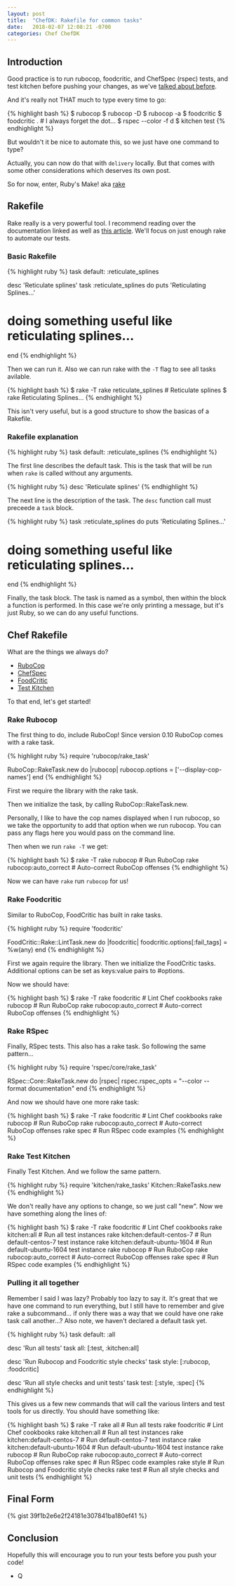 ```yaml
---
layout: post
title:  "ChefDK: Rakefile for common tasks"
date:   2018-02-07 12:08:21 -0700
categories: Chef ChefDK
---
```


## Introduction

Good practice is to run rubocop, foodcritic, and ChefSpec (rspec) tests, and test kitchen before pushing your changes, as we've [talked about before]().

And it's really not THAT much to type every time to go:

{% highlight bash %}
$ rubocop
$ rubocop -D
$ rubocop -a
$ foodcritic
$ foodcritic . # I always forget the dot...
$ rspec --color -f d
$ kitchen test
{% endhighlight %}

But wouldn't it be nice to automate this, so we just have one command to type?

Actually, you can now do that with `delivery` locally.  But that comes with some other considerations which deserves its own post.

So for now, enter, Ruby's Make! aka [rake](https://github.com/ruby/rake)

## Rakefile

Rake really is a very powerful tool.  I recommend reading over the documentation linked as well as [this article](https://edelpero.svbtle.com/everything-you-always-wanted-to-know-about-writing-good-rake-tasks-but-were-afraid-to-ask).  We'll focus on just enough rake to automate our tests.


### Basic Rakefile

{% highlight ruby %}
task default: :reticulate_splines

desc 'Reticulate splines'
task :reticulate_splines do
  puts 'Reticulating Splines...'
  # doing something useful like reticulating splines...
end
{% endhighlight %}

Then we can run it.  Also we can run rake with the `-T` flag to see all tasks avilable.

{% highlight bash %}
$ rake -T
rake reticulate_splines  # Reticulate splines
$ rake
Reticulating Splines...
{% endhighlight %}

This isn't very useful, but is a good structure to show the basicas of a Rakefile.

### Rakefile explanation

{% highlight ruby %}
task default: :reticulate_splines
{% endhighlight %}

The first line describes the default task.  This is the task that will be run when `rake` is called without any arguments.

{% highlight ruby %}
desc 'Reticulate splines'
{% endhighlight %}

The next line is the description of the task.  The `desc` function call must preceede a `task` block.

{% highlight ruby %}
task :reticulate_splines do
  puts 'Reticulating Splines...'
  # doing something useful like reticulating splines...
end
{% endhighlight %}

Finally, the task block.  The task is named as a symbol, then within the block a function is performed.  In this case we're only printing a message, but it's just Ruby, so we can do any useful functions.

## Chef Rakefile

What are the things we always do?

* [RuboCop](https://github.com/bbatsov/rubocop)
* [ChefSpec](https://github.com/chefspec/chefspec)
* [FoodCritic](https://github.com/Foodcritic/foodcritic)
* [Test Kitchen](https://github.com/test-kitchen/test-kitchen)

To that end, let's get started!

### Rake Rubocop

The first thing to do, include RuboCop!  Since version 0.10 RuboCop comes with a rake task.

{% highlight ruby %}
require 'rubocop/rake_task'

RuboCop::RakeTask.new do |rubocop|
  rubocop.options = ['--display-cop-names']
end
{% endhighlight %}

First we require the library with the rake task.

Then we initialize the task, by calling RuboCop::RakeTask.new.

Personally, I like to have the cop names displayed when I run rubocop, so we take the opportunity to add that option when we run rubocop.  You can pass any flags here you would pass on the command line.

Then when we run `rake -T` we get:

{% highlight bash %}
$ rake -T
rake rubocop               # Run RuboCop
rake rubocop:auto_correct  # Auto-correct RuboCop offenses
{% endhighlight %}

Now we can have `rake` run `rubocop` for us!

### Rake Foodcritic

Similar to RuboCop, FoodCritic has built in rake tasks.

{% highlight ruby %}
require 'foodcritic'

FoodCritic::Rake::LintTask.new do |foodcritic|
  foodcritic.options[:fail_tags] = %w(any)
end
{% endhighlight %}

First we again require the library.  Then we initialize the FoodCritic tasks.  Additional options can be set as keys:value pairs to #options.

Now we should have:

{% highlight bash %}
$ rake -T
rake foodcritic            # Lint Chef cookbooks
rake rubocop               # Run RuboCop
rake rubocop:auto_correct  # Auto-correct RuboCop offenses
{% endhighlight %}

### Rake RSpec

Finally, RSpec tests.  This also has a rake task.  So following the same pattern...

{% highlight ruby %}
require 'rspec/core/rake_task'

RSpec::Core::RakeTask.new do |rspec|
  rspec.rspec_opts = "--color --format documentation"
end
{% endhighlight %}

And now we should have one more rake task:

{% highlight bash %}
$ rake -T
rake foodcritic            # Lint Chef cookbooks
rake rubocop               # Run RuboCop
rake rubocop:auto_correct  # Auto-correct RuboCop offenses
rake spec                  # Run RSpec code examples
{% endhighlight %}

### Rake Test Kitchen

Finally Test Kitchen.  And we follow the same pattern.

{% highlight ruby %}
require 'kitchen/rake_tasks'
Kitchen::RakeTasks.new
{% endhighlight %}

We don't really have any options to change, so we just call "new".  Now we have something along the lines of:

{% highlight bash %}
$ rake -T
rake foodcritic                   # Lint Chef cookbooks
rake kitchen:all                  # Run all test instances
rake kitchen:default-centos-7     # Run default-centos-7 test instance
rake kitchen:default-ubuntu-1604  # Run default-ubuntu-1604 test instance
rake rubocop                      # Run RuboCop
rake rubocop:auto_correct         # Auto-correct RuboCop offenses
rake spec                         # Run RSpec code examples
{% endhighlight %}

### Pulling it all together

Remember I said I was lazy?  Probably too lazy to say it.  It's great that we have one command to run everything, but I still have to remember and give rake a subcommand...  if only there was a way that we could have one rake task call another...?  Also note, we haven't declared a default task yet.

{% highlight ruby %}
task default: :all

desc 'Run all tests'
task all: [:test, :kitchen:all]

desc 'Run Rubocop and Foodcritic style checks'
task style: [:rubocop, :foodcritic]

desc 'Run all style checks and unit tests'
task test: [:style, :spec]
{% endhighlight %}

This gives us a few new commands that will call the various linters and test tools for us directly.  You should have something like:

{% highlight bash %}
$ rake -T
rake all                          # Run all tests
rake foodcritic                   # Lint Chef cookbooks
rake kitchen:all                  # Run all test instances
rake kitchen:default-centos-7     # Run default-centos-7 test instance
rake kitchen:default-ubuntu-1604  # Run default-ubuntu-1604 test instance
rake rubocop                      # Run RuboCop
rake rubocop:auto_correct         # Auto-correct RuboCop offenses
rake spec                         # Run RSpec code examples
rake style                        # Run Rubocop and Foodcritic style checks
rake test                         # Run all style checks and unit tests
{% endhighlight %}

## Final Form

{% gist 39f1b2e6e2f24181e307841ba180ef41 %}

## Conclusion

Hopefully this will encourage you to run your tests before you push your code!

- Q
